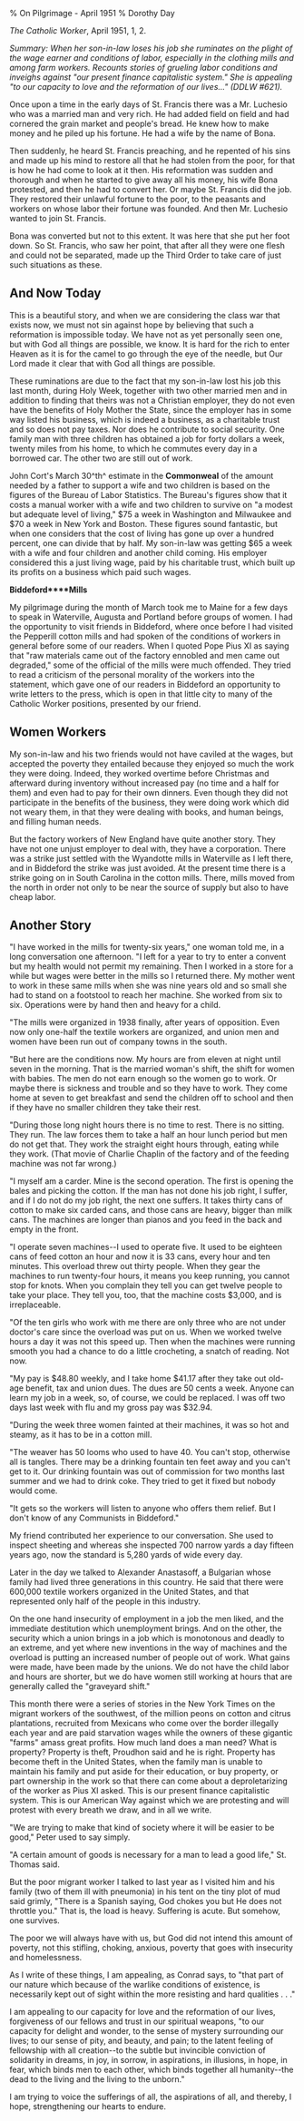 % On Pilgrimage - April 1951
% Dorothy Day

*The Catholic Worker*, April 1951, 1, 2.

*Summary: When her son-in-law loses his job she ruminates on the plight
of the wage earner and conditions of labor, especially in the clothing
mills and among farm workers. Recounts stories of grueling labor
conditions and inveighs against "our present finance capitalistic
system." She is appealing "to our capacity to love and the reformation
of our lives…" (DDLW \#621).*

Once upon a time in the early days of St. Francis there was a Mr.
Luchesio who was a married man and very rich. He had added field on
field and had cornered the grain market and people's bread. He knew how
to make money and he piled up his fortune. He had a wife by the name of
Bona.

Then suddenly, he heard St. Francis preaching, and he repented of his
sins and made up his mind to restore all that he had stolen from the
poor, for that is how he had come to look at it then. His reformation
was sudden and thorough and when he started to give away all his money,
his wife Bona protested, and then he had to convert her. Or maybe St.
Francis did the job. They restored their unlawful fortune to the poor,
to the peasants and workers on whose labor their fortune was founded.
And then Mr. Luchesio wanted to join St. Francis.

Bona was converted but not to this extent. It was here that she put her
foot down. So St. Francis, who saw her point, that after all they were
one flesh and could not be separated, made up the Third Order to take
care of just such situations as these.

And Now Today
-------------

This is a beautiful story, and when we are considering the class war
that exists now, we must not sin against hope by believing that such a
reformation is impossible today. We have not as yet personally seen one,
but with God all things are possible, we know. It is hard for the rich
to enter Heaven as it is for the camel to go through the eye of the
needle, but Our Lord made it clear that with God all things are
possible.

These ruminations are due to the fact that my son-in-law lost his job
this last month, during Holy Week, together with two other married men
and in addition to finding that theirs was not a Christian employer,
they do not even have the benefits of Holy Mother the State, since the
employer has in some way listed his business, which is indeed a
business, as a charitable trust and so does not pay taxes. Nor does he
contribute to social security. One family man with three children has
obtained a job for forty dollars a week, twenty miles from his home, to
which he commutes every day in a borrowed car. The other two are still
out of work.

John Cort's March 30^th^ estimate in the **Commonweal** of the amount
needed by a father to support a wife and two children is based on the
figures of the Bureau of Labor Statistics. The Bureau's figures show
that it costs a manual worker with a wife and two children to survive on
"a modest but adequate level of living," \$75 a week in Washington and
Milwaukee and \$70 a week in New York and Boston. These figures sound
fantastic, but when one considers that the cost of living has gone up
over a hundred percent, one can divide that by half. My son-in-law was
getting \$65 a week with a wife and four children and another child
coming. His employer considered this a just living wage, paid by his
charitable trust, which built up its profits on a business which paid
such wages.

**Biddeford****Mills**

My pilgrimage during the month of March took me to Maine for a few days
to speak in Waterville, Augusta and Portland before groups of women. I
had the opportunity to visit friends in Biddeford, where once before I
had visited the Pepperill cotton mills and had spoken of the conditions
of workers in general before some of our readers. When I quoted Pope
Pius XI as saying that "raw materials came out of the factory ennobled
and men came out degraded," some of the official of the mills were much
offended. They tried to read a criticism of the personal morality of the
workers into the statement, which gave one of our readers in Biddeford
an opportunity to write letters to the press, which is open in that
little city to many of the Catholic Worker positions, presented by our
friend.

Women Workers
-------------

My son-in-law and his two friends would not have caviled at the wages,
but accepted the poverty they entailed because they enjoyed so much the
work they were doing. Indeed, they worked overtime before Christmas and
afterward during inventory without increased pay (no time and a half for
them) and even had to pay for their own dinners. Even though they did
not participate in the benefits of the business, they were doing work
which did not weary them, in that they were dealing with books, and
human beings, and filling human needs.

But the factory workers of New England have quite another story. They
have not one unjust employer to deal with, they have a corporation.
There was a strike just settled with the Wyandotte mills in Waterville
as I left there, and in Biddeford the strike was just avoided. At the
present time there is a strike going on in South Carolina in the cotton
mills. There, mills moved from the north in order not only to be near
the source of supply but also to have cheap labor.

Another Story
-------------

"I have worked in the mills for twenty-six years," one woman told me, in
a long conversation one afternoon. "I left for a year to try to enter a
convent but my health would not permit my remaining. Then I worked in a
store for a while but wages were better in the mills so I returned
there. My mother went to work in these same mills when she was nine
years old and so small she had to stand on a footstool to reach her
machine. She worked from six to six. Operations were by hand then and
heavy for a child.

"The mills were organized in 1938 finally, after years of opposition.
Even now only one-half the textile workers are organized, and union men
and women have been run out of company towns in the south.

"But here are the conditions now. My hours are from eleven at night
until seven in the morning. That is the married woman's shift, the shift
for women with babies. The men do not earn enough so the women go to
work. Or maybe there is sickness and trouble and so they have to work.
They come home at seven to get breakfast and send the children off to
school and then if they have no smaller children they take their rest.

"During those long night hours there is no time to rest. There is no
sitting. They run. The law forces them to take a half an hour lunch
period but men do not get that. They work the straight eight hours
through, eating while they work. (That movie of Charlie Chaplin of the
factory and of the feeding machine was not far wrong.)

"I myself am a carder. Mine is the second operation. The first is
opening the bales and picking the cotton. If the man has not done his
job right, I suffer, and if I do not do my job right, the next one
suffers. It takes thirty cans of cotton to make six carded cans, and
those cans are heavy, bigger than milk cans. The machines are longer
than pianos and you feed in the back and empty in the front.

"I operate seven machines--I used to operate five. It used to be
eighteen cans of feed cotton an hour and now it is 33 cans, every hour
and ten minutes. This overload threw out thirty people. When they gear
the machines to run twenty-four hours, it means you keep running, you
cannot stop for knots. When you complain they tell you can get twelve
people to take your place. They tell you, too, that the machine costs
\$3,000, and is irreplaceable.

"Of the ten girls who work with me there are only three who are not
under doctor's care since the overload was put on us. When we worked
twelve hours a day it was not this speed up. Then when the machines were
running smooth you had a chance to do a little crocheting, a snatch of
reading. Not now.

"My pay is \$48.80 weekly, and I take home \$41.17 after they take out
old-age benefit, tax and union dues. The dues are 50 cents a week.
Anyone can learn my job in a week, so, of course, we could be replaced.
I was off two days last week with flu and my gross pay was \$32.94.

"During the week three women fainted at their machines, it was so hot
and steamy, as it has to be in a cotton mill.

"The weaver has 50 looms who used to have 40. You can't stop, otherwise
all is tangles. There may be a drinking fountain ten feet away and you
can't get to it. Our drinking fountain was out of commission for two
months last summer and we had to drink coke. They tried to get it fixed
but nobody would come.

"It gets so the workers will listen to anyone who offers them relief.
But I don't know of any Communists in Biddeford."

My friend contributed her experience to our conversation. She used to
inspect sheeting and whereas she inspected 700 narrow yards a day
fifteen years ago, now the standard is 5,280 yards of wide every day.

Later in the day we talked to Alexander Anastasoff, a Bulgarian whose
family had lived three generations in this country. He said that there
were 600,000 textile workers organized in the United States, and that
represented only half of the people in this industry.

On the one hand insecurity of employment in a job the men liked, and the
immediate destitution which unemployment brings. And on the other, the
security which a union brings in a job which is monotonous and deadly to
an extreme, and yet where new inventions in the way of machines and the
overload is putting an increased number of people out of work. What
gains were made, have been made by the unions. We do not have the child
labor and hours are shorter, but we do have women still working at hours
that are generally called the "graveyard shift."

This month there were a series of stories in the New York Times on the
migrant workers of the southwest, of the million peons on cotton and
citrus plantations, recruited from Mexicans who come over the border
illegally each year and are paid starvation wages while the owners of
these gigantic "farms" amass great profits. How much land does a man
need? What is property? Property is theft, Proudhon said and he is
right. Property has become theft in the United States, when the family
man is unable to maintain his family and put aside for their education,
or buy property, or part ownership in the work so that there can come
about a deproletarizing of the worker as Pius XI asked. This is our
present finance capitalistic system. This is our American Way against
which we are protesting and will protest with every breath we draw, and
in all we write.

"We are trying to make that kind of society where it will be easier to
be good," Peter used to say simply.

"A certain amount of goods is necessary for a man to lead a good life,"
St. Thomas said.

But the poor migrant worker I talked to last year as I visited him and
his family (two of them ill with pneumonia) in his tent on the tiny plot
of mud said grimly, "There is a Spanish saying, God chokes you but He
does not throttle you." That is, the load is heavy. Suffering is acute.
But somehow, one survives.

The poor we will always have with us, but God did not intend this amount
of poverty, not this stifling, choking, anxious, poverty that goes with
insecurity and homelessness.

As I write of these things, I am appealing, as Conrad says, to "that
part of our nature which because of the warlike conditions of existence,
is necessarily kept out of sight within the more resisting and hard
qualities . . ."

I am appealing to our capacity for love and the reformation of our
lives, forgiveness of our fellows and trust in our spiritual weapons,
"to our capacity for delight and wonder, to the sense of mystery
surrounding our lives; to our sense of pity, and beauty, and pain; to
the latent feeling of fellowship with all creation--to the subtle but
invincible conviction of solidarity in dreams, in joy, in sorrow, in
aspirations, in illusions, in hope, in fear, which binds men to each
other, which binds together all humanity--the dead to the living and the
living to the unborn."

I am trying to voice the sufferings of all, the aspirations of all, and
thereby, I hope, strengthening our hearts to endure.
